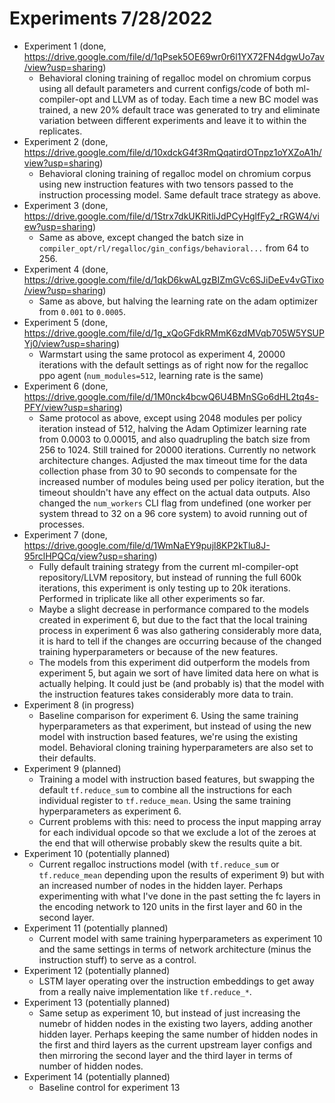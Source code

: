 # Experiments 7/28/2022

* Experiment 1 (done, https://drive.google.com/file/d/1qPsek5OE69wr0r6l1YX72FN4dgwUo7av/view?usp=sharing)
    * Behavioral cloning training of regalloc model on chromium corpus using all default
    parameters and current configs/code of both ml-compiler-opt and LLVM as of today. Each
    time a new BC model was trained, a new 20% default trace was generated to try and
    eliminate variation between different experiments and leave it to within the replicates.
* Experiment 2 (done, https://drive.google.com/file/d/10xdckG4f3RmQqatirdOTnpz1oYXZoA1h/view?usp=sharing)
    * Behavioral cloning training of regalloc model on chromium corpus using new instruction
    features with two tensors passed to the instruction processing model. Same default trace
    strategy as above.
* Experiment 3 (done, https://drive.google.com/file/d/1Strx7dkUKRitliJdPCyHglfFy2_rRGW4/view?usp=sharing)
    * Same as above, except changed the batch size in `compiler_opt/rl/regalloc/gin_configs/behavioral...`
    from 64 to 256.
* Experiment 4 (done, https://drive.google.com/file/d/1qkD6kwALgzBIZmGVc6SJiDeEv4vGTixo/view?usp=sharing)
    * Same as above, but halving the learning rate on the adam optimizer from `0.001` to `0.0005`.
* Experiment 5 (done, https://drive.google.com/file/d/1g_xQoGFdkRMmK6zdMVqb705W5YSUPYj0/view?usp=sharing)
    * Warmstart using the same protocol as experiment 4, 20000 iterations with the default settings
    as of right now for the regalloc ppo agent (`num_modules=512`, learning rate is the same)
* Experiment 6 (done, https://drive.google.com/file/d/1M0nck4bcwQ6U4BMnSGo6dHL2tq4s-PFY/view?usp=sharing)
    * Same protocol as above, except using 2048 modules per policy iteration instead of 512, halving
    the Adam Optimizer learning rate from 0.0003 to 0.00015, and also quadrupling the batch size from
    256 to 1024. Still trained for 20000 iterations. Currently no network architecture changes. Adjusted
    the max timeout time for the data collection phase from 30 to 90 seconds to compensate for the increased
    number of modules being used per policy iteration, but the timeout shouldn't have any effect on the
    actual data outputs. Also changed the `num_workers` CLI flag from undefined (one worker per system thread
    to 32 on a 96 core system) to avoid running out of processes.
* Experiment 7 (done, https://drive.google.com/file/d/1WmNaEY9pujl8KP2kTlu8J-95rclHPQCq/view?usp=sharing)
    * Fully default training strategy from the current ml-compiler-opt repository/LLVM repository, but
    instead of running the full 600k iterations, this experiment is only testing up to 20k iterations.
    Performed in triplicate like all other experiments so far.
    * Maybe a slight decrease in performance compared to the models created in experiment 6, but due to
    the fact that the local training process in experiment 6 was also gathering considerably more data,
    it is hard to tell if the changes are occurring because of the changed training hyperparameters or
    because of the new features.
    * The models from this experiment did outperform the models from experiment 5, but again we sort of
    have limited data here on what is actually helping. It could just be (and probably is) that the
    model with the instruction features takes considerably more data to train.
* Experiment 8 (in progress)
    * Baseline comparison for experiment 6. Using the same training hyperparameters as that experiment,
    but instead of using the new model with instruction based features, we're using the existing model.
    Behavioral cloning training hyperparameters are also set to their defaults.
* Experiment 9 (planned)
    * Training a model with instruction based features, but swapping the default `tf.reduce_sum` to
    combine all the instructions for each individual register to `tf.reduce_mean`. Using the same
    training hyperparameters as experiment 6.
    * Current problems with this: need to process the input mapping array for each individual opcode
    so that we exclude a lot of the zeroes at the end that will otherwise probably skew the results
    quite a bit.
* Experiment 10 (potentially planned)
    * Current regalloc instructions model (with `tf.reduce_sum` or `tf.reduce_mean` depending upon the
    results of experiment 9) but with an increased number of nodes in the hidden layer. Perhaps experimenting
    with what I've done in the past setting the fc layers in the encoding network to 120 units in the first
    layer and 60 in the second layer.
* Experiment 11 (potentially planned)
    * Current model with same training hyperparameters as experiment 10 and the same settings in terms of
    network architecture (minus the instruction stuff) to serve as a control.
* Experiment 12 (potentially planned)
    * LSTM layer operating over the instruction embeddings to get away from a really naive implementation
    like `tf.reduce_*`.
* Experiment 13 (potentially planned)
    * Same setup as experiment 10, but instead of just increasing the numebr of hidden nodes in the existing
    two layers, adding another hidden layer. Perhaps keeping the same number of hidden nodes in the first and
    third layers as the current upstream layer configs and then mirroring the second layer and the third layer
    in terms of number of hidden nodes.
* Experiment 14 (potentially planned)
    * Baseline control for experiment 13